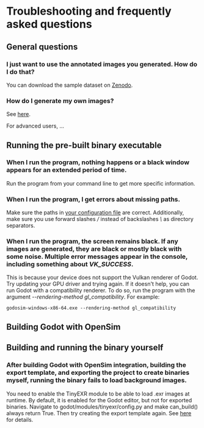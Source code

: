 # Troubleshooting and frequently asked questions

## General questions

### I just want to use the annotated images you generated. How do I do that?

You can download the sample dataset on [Zenodo](MISSING).

### How do I generate my own images?

See [here](MISSING).

For advanced users, ...

## Running the pre-built binary executable

### When I run the program, nothing happens or a black window appears for an extended period of time.

Run the program from your command line to get more specific information.

### When I run the program, I get errors about missing paths.

Make sure the paths in [your configuration file](/docs/CONFIGURATION.md) are correct. Additionally, make sure you use forward slashes */* instead of backslashes *\\* as directory separators.

### When I run the program, the screen remains black. If any images are generated, they are black or mostly black with some noise. Multiple error messages appear in the console, including something about *VK_SUCCESS*.

This is because your device does not support the Vulkan renderer of Godot. Try updating your GPU driver and trying again. If it doesn't help, you can run Godot with a compatibility renderer. To do so, run the program with the argument *--rendering-method gl_compatibility*. For example:
```
godosim-windows-x86-64.exe --rendering-method gl_compatibility
```

## Building Godot with OpenSim

## Building and running the binary yourself

### After building Godot with OpenSim integration, building the export template, and exporting the project to create binaries myself, running the binary fails to load background images.

You need to enable the TinyEXR module to be able to load .exr images at runtime. By default, it is enabled for the Godot editor, but not for exported binaries. Navigate to godot/modules/tinyexr/config.py and make can_build() always return True. Then try creating the export template again. See [here](https://github.com/godotengine/godot/issues/71505) for details.